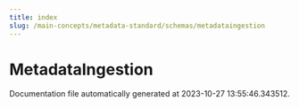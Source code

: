 ```yaml
---
title: index
slug: /main-concepts/metadata-standard/schemas/metadataingestion
---
```


# MetadataIngestion

Documentation file automatically generated at 2023-10-27 13:55:46.343512.
